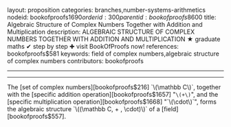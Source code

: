 layout: proposition
categories: branches,number-systems-arithmetics
nodeid: bookofproofs$1690
orderid: 300
parentid: bookofproofs$8600
title: Algebraic Structure of Complex Numbers Together with Addition and Multiplication
description: ALGEBRAIC STRUCTURE OF COMPLEX NUMBERS TOGETHER WITH ADDITION AND MULTIPLICATION ★ graduate maths ✔ step by step ✚ visit BookOfProofs now!
references: bookofproofs$581
keywords: field of complex numbers,algebraic structure of complex numbers
contributors: bookofproofs

---


---

The [set of complex numbers][bookofproofs$216] `\(\mathbb C\)`, together with the [specific addition operation][bookofproofs$1657] "`\(+\)`", 
and the [specific multiplication operation][bookofproofs$1668] "`\(\cdot\)`", 
forms the algebraic structure `\((\mathbb C, + , \cdot)\)` of a [field][bookofproofs$557].
